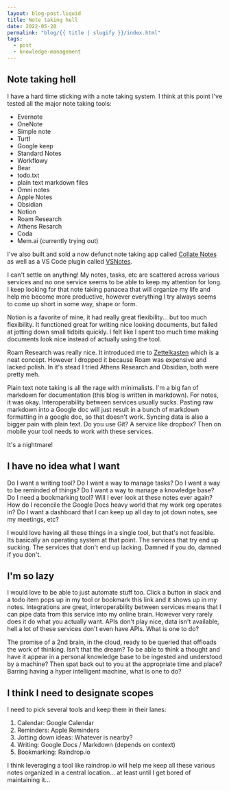 ```yaml
---
layout: blog-post.liquid
title: Note taking hell
date: 2022-05-20
permalink: "blog/{{ title | slugify }}/index.html"
tags:
  - post
  - knowledge-management
---
```


## Note taking hell

I have a hard time sticking with a note taking system. I think at this point I've tested all the major note taking tools:

- Evernote
- OneNote
- Simple note
- Turtl
- Google keep
- Standard Notes
- Workflowy
- Bear
- todo.txt
- plain text markdown files
- Omni notes
- Apple Notes
- Obsidian
- Notion
- Roam Research
- Athens Resarch
- Coda
- Mem.ai (currently trying out)

I've also built and sold a now defunct note taking app called [Collate Notes](https://github.com/Collateapp/CollateNotes) as well as a VS Code plugin called [VSNotes](https://marketplace.visualstudio.com/items?itemName=patricklee.vsnotes).

I can't settle on anything! My notes, tasks, etc are scattered across various services and no one service seems to be able to keep my attention for long. I keep looking for that note taking panacea that will organize my life and help me become more productive, however everything I try always seems to come up short in some way, shape or form.

Notion is a favorite of mine, it had really great flexibility... but too much flexibility. It functioned great for writing nice looking documents, but failed at jotting down small tidbits quickly. I felt like I spent too much time making documents look nice instead of actually using the tool.

Roam Research was really nice. It introduced me to [Zettelkasten](https://en.wikipedia.org/wiki/Zettelkasten) which is a neat concept. However I dropped it because Roam was expensive and lacked polish. In it's stead I tried Athens Research and Obsidian, both were pretty meh.

Plain text note taking is all the rage with minimalists. I'm a big fan of markdown for documentation (this blog is written in markdown). For notes, it was okay. Interoperability between services usually sucks. Pasting raw markdown into a Google doc will just result in a bunch of markdown formatting in a google doc, so that doesn't work. Syncing data is also a bigger pain with plain text. Do you use Git? A service like dropbox? Then on mobile your tool needs to work with these services.

It's a nightmare!

## I have no idea what I want

Do I want a writing tool?
Do I want a way to manage tasks?
Do I want a way to be reminded of things?
Do I want a way to manage a knowledge base?
Do I need a bookmarking tool?
Will I ever look at these notes ever again?
How do I reconcile the Google Docs heavy world that my work org operates in?
Do I want a dashboard that I can keep up all day to jot down notes, see my meetings, etc?

I would love having all these things in a single tool, but that's not feasible. Its basically an operating system at that point. The services that try end up sucking. The services that don't end up lacking. Damned if you do, damned if you don't.

## I'm so lazy

I would love to be able to just automate stuff too. Click a button in slack and a todo item pops up in my tool or bookmark this link and it shows up in my notes. Integrations are great, interoperability between services means that I can pipe data from this service into my online brain. However very rarely does it do what you actually want. APIs don't play nice, data isn't available, hell a lot of these services don't even have APIs. What is one to do?

The promise of a 2nd brain, in the cloud, ready to be queried that offloads the work of thinking. Isn't that the dream? To be able to think a thought and have it appear in a personal knowledge base to be ingested and understood by a machine? Then spat back out to you at the appropriate time and place? Barring having a hyper intelligent machine, what is one to do?

## I think I need to designate scopes

I need to pick several tools and keep them in their lanes:

1. Calendar: Google Calendar
2. Reminders: Apple Reminders
3. Jotting down ideas: Whatever is nearby?
4. Writing: Google Docs / Markdown (depends on context)
5. Bookmarking: Raindrop.io

I think leveraging a tool like raindrop.io will help me keep all these various notes organized in a central location... at least until I get bored of maintaining it...
